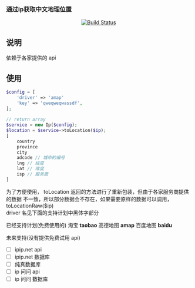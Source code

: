 ### 通过ip获取中文地理位置
<p align="center">
<a href="https://travis-ci.org/draguo/Ip"><img src="https://travis-ci.org/draguo/Ip.svg?branch=master" alt="Build Status"></a>
</p>

## 说明
依赖于各家提供的 api

## 使用
```php
$config = [
    'driver' => 'amap'
    'key' => 'qweqweqwassdf',
];
    
// return array
$service = new Ip($config);
$location = $service->toLocation($ip); 
[
    country
    province
    city
    adcode // 城市的编号
    lng // 经度
    lat // 维度
    isp // 服务商
]
```
为了方便使用， toLocation 返回的方法进行了重新包装，但由于各家服务商提供的数据
不一致，所以部分数据会不存在，如果需要原样的数据可以调用，toLocationRaw($ip)  
driver 名见下面的支持计划中黑体字部分


已经支持计划(免费使用的)
淘宝 **taobao**
高德地图 **amap**
百度地图 **baidu**

未来支持(没有提供免费试用 api)
- [ ] ipip.net api
- [ ] ipip.net 数据库
- [ ] 纯真数据库
- [ ] ip 问问 api
- [ ] ip 问问 数据库
